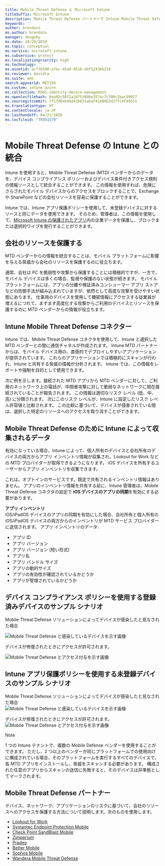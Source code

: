 ```yaml
---
title: Mobile Threat Defense と Microsoft Intune
titleSuffix: Microsoft Intune
description: Mobile Threat Defense パートナーで Intune Mobile Threat Defense (MTD) 使用し、デバイスのリスクに基づいて会社のリソースへのアクセスを保護します。
keywords: ''
author: brenduns
ms.author: brenduns
manager: dougeby
ms.date: 10/29/2019
ms.topic: conceptual
ms.service: microsoft-intune
ms.subservice: protect
ms.localizationpriority: high
ms.technology: ''
ms.assetid: ac77b590-a7ec-45a0-9516-ebf5243b6210
ms.reviewer: davidra
ms.suite: ems
search.appverid: MET150
ms.custom: intune-azure
ms.collection: M365-identity-device-management
ms.openlocfilehash: 0aa02c58f2a2d75389be357ac7c700c2bac99027
ms.sourcegitcommit: 7f17d6eb9dd41b031a6af4148863d2ffc4f49551
ms.translationtype: HT
ms.contentlocale: ja-JP
ms.lasthandoff: 04/21/2020
ms.locfileid: "79351579"
---
```

# <a name="mobile-threat-defense-integration-with-intune"></a>Mobile Threat Defense の Intune との統合

Intune を使用すると、Mobile Threat Defense (MTD) ベンダーからのデータを、デバイス コンプライアンス ポリシーおよびデバイス条件付きアクセス規則の情報ソースとして統合することができます。 この情報を使用すれば、危険にさらされたモバイル デバイスからのアクセスをブロックすることで、Exchange や SharePoint などの会社リソースを容易に保護することができます。

Intune では、Intune アプリ保護ポリシーを使用して、未登録デバイスに対するソースと同じデータを使用できます。 そのため、管理者は、この情報を使用して、[Microsoft Intune の保護されたアプリ](../apps/apps-supported-intune-apps.md)内の企業データを保護し、ブロックまたは選択的ワイプを発行することができます。

## <a name="protect-corporate-resources"></a>会社のリソースを保護する

MTD ベンダーからの情報を統合することは、モバイル プラットフォームに影響を与える脅威から会社のリソースを保護するのに役立ちます。  

通常、会社は PC を脆弱性や攻撃から保護することには積極的ですが、一方で、モバイル デバイスは多くの場合、監視や保護のない状態が続きます。 モバイル プラットフォームには、アプリの分離や検証済みコンシューマー アプリ ストアなどの防御手法が組み込まれていますが、依然として高度な攻撃を受けやすい状態にあります。 仕事用のデバイスを使用して機密情報にアクセスする従業員が増えるにつれて、ますます高度化する攻撃からご利用のデバイスとリソースを保護するのに MTD ベンダーからの情報が役立ちます。

## <a name="intune-mobile-threat-defense-connectors"></a>Intune Mobile Threat Defense コネクター

Intune では、Mobile Threat Defense コネクタを使用して、Intune と選択した MTD ベンダーとの間に通信チャネルが作成されます。 Intune MTD パートナーからは、モバイル デバイス用の、直感的でデプロイしやすいアプリケーションが提供されています。 これらのアプリケーションでは積極的にスキャンが行われ、Intune と共有する脅威の情報が分析されます。 Intune では、この情報をレポートや強制を目的として使用できます。

次に例を示します。接続された MTD アプリから MTD ベンダーに対して、ご利用のネットワーク上の電話が、中間者攻撃に対して脆弱なネットワークに現在接続されていることが報告されます。 この情報は適切なリスク レベル (低、中、高) に分類されます。 次にこのリスク レベルが、Intune に設定したリスク レベル許容値と比較されます。 この比較に基づいて、デバイスが侵害されている間は、選択した特定のリソースへのアクセスを取り消すことができます。

## <a name="data-that-intune-collects-for-mobile-threat-defense"></a>Mobile Threat Defense のために Intune によって収集されるデータ

有効になっている場合、Intune によって、個人所有のデバイスと会社所有のデバイスの両方からアプリ インベントリ情報が収集され、Lookout for Work などの MTD プロバイダーが取得できるようになります。 iOS デバイスを所有するユーザーからアプリ インベントリを収集できます。

これは、オプトインのサービスです。既定で共有されるインベントリ情報はありません。 アプリのインベントリ情報を共有する前に、Intune 管理者は、Mobile Threat Defense コネクタの設定で **iOS デバイスのアプリの同期**を有効にする必要があります。

**アプリ インベントリ**  
iOS/iPadOS デバイスのアプリの同期を有効にした場合、会社所有と個人所有の iOS/iPadOS デバイスの両方からのインベントリが MTD サービス プロバイダーに送信されます。 アプリ インベントリのデータ:

- アプリ ID
- アプリ バージョン
- アプリ バージョン (短い形式)
- アプリ名
- アプリ バンドル サイズ
- アプリの動的サイズ
- アプリの有効性が確認されているかどうか
- アプリが管理されているかどうか

## <a name="sample-scenarios-for-enrolled-devices-using-device-compliance-policies"></a>デバイス コンプライアンス ポリシーを使用する登録済みデバイスのサンプル シナリオ

Mobile Threat Defense ソリューションによってデバイスが感染したと見なされた場合

![Mobile Threat Defense と感染しているデバイスを示す画像](./media/mobile-threat-defense/MTD-image-1.png)

デバイスが修復されたときにアクセスが許可されます。

![Mobile Threat Defense とアクセス付与を示す画像](./media/mobile-threat-defense/MTD-image-2.png)

## <a name="sample-scenarios-for-unenrolled-devices-using-intune-app-protection-policies"></a>Intune アプリ保護ポリシーを使用する未登録デバイスのサンプル シナリオ

Mobile Threat Defense ソリューションによってデバイスが感染したと見なされた場合<br>
![Mobile Threat Defense と感染しているデバイスを示す画像](./media/mobile-threat-defense/MTD-image-3.png)

デバイスが修復されたときにアクセスが許可されます。<br>
![Mobile Threat Defense とアクセス付与を示す画像](./media/mobile-threat-defense/MTD-image-4.png)

> [!NOTE]
> 1 つの Intune テナントで、複数の Mobile Defense ベンダーを使用することができます。 ただし、2 つ以上のベンダーが同じプラットフォームでの使用向けに構成されている場合、そのプラットフォームを実行するすべてのデバイスで、各 MTD アプリをインストールし、脅威をスキャンする必要があります。 構成された任意のアプリからスキャンの送信に失敗すると、そのデバイスは非準拠としてマークされます。 

## <a name="mobile-threat-defense-partners"></a>Mobile Threat Defense パートナー

デバイス、ネットワーク、アプリケーションのリスクに基づいて、会社のリソースへのアクセスを保護する方法について説明します。次のものを使用します。

- [Lookout for Work](lookout-mobile-threat-defense-connector.md)
- [Symantec Endpoint Protection Mobile](skycure-mobile-threat-defense-connector.md)
- [Check Point SandBlast Mobile](checkpoint-sandblast-mobile-mobile-threat-defense-connector.md)
- [Zimperium](zimperium-mobile-threat-defense-connector.md)
- [Pradeo](pradeo-mobile-threat-defense-connector.md)
- [Better Mobile](better-mobile-threat-defense-connector.md)
- [Sophos Mobile](sophos-mtd-connector.md)
- [Wandera Mobile Threat Defense](wandera-mtd-connector.md)
